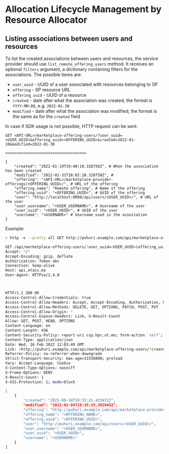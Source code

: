 # Allocation Lifecycle Management by Resource Allocator

## Listing associations between users and resources

To list the created associations between users and resources, the service provider should use `list_remote_offering_users` method. It receives an optional `filters` argument, a dictionary containing filters for the associations. The possible items are:

- `user_uuid` - UUID of a user associated with resources belonging to SP
- `offering` - SP resource URL
- `offering_uuid` - UUID of a resource
- `created` - date after what the association was created; the format is `YYYY-MM-DD`, e.g. `2022-01-30`
- `modified` - date after what the association was modified; the format is the same as for the `created` field

In case if SDK usage is not possible, HTTP request can be sent:

```http
GET <API-URL>/marketplace-offering-users/?user_uuid=<USER_UUID>&offering_uuid=<OFFERING_UUID>&created=2022-01-10&modified=2022-01-30

<<<<<<<<<<<<<<<<<<<<<<<<<<<<<<<<<<<<

{
    "created": "2022-01-19T19:40:10.328758Z", # When the association has been created
    "modified": "2022-01-31T18:02:10.328758Z", #
    "offering": "<API-URL>/marketplace-provider-offerings/<OFFERING_UUID>/", # URL of the offering
    "offering_name": "Remote offering", # Name of the offering
    "offering_uuid": "<OFFERING_UUID>", # UUID of the offering
    "user": "http://localhost:8000/api/users/<USER_UUID>/", # URL of the user
    "user_username": "<USER_USERNAME>", # Username of the user
    "user_uuid": "<USER_UUID>", # UUID of the user
    "username": "<USERNAME>" # Username used in the association
}
```

Example:

```bash
> http -v --pretty all GET http://puhuri.example.com/api/marketplace-offering-users/ user_uuid==<USER_UUID> offering_uuid==<OFFERING_UUID> created==2021-08-17 Authorization:"Token <TOKEN>"

GET /api/marketplace-offering-users/?user_uuid=<USER_UUID>&offering_uuid=<OFFERING_UUID>&created=2021-08-17 HTTP/1.1
Accept: */*
Accept-Encoding: gzip, deflate
Authorization: Token abc
Connection: keep-alive
Host: api.etais.ee
User-Agent: HTTPie/2.4.0



HTTP/1.1 200 OK
Access-Control-Allow-Credentials: true
Access-Control-Allow-Headers: Accept, Accept-Encoding, Authorization, Content-Type, Origin, User-Agent, X-CSRFToken, X-Requested-With
Access-Control-Allow-Methods: DELETE, GET, OPTIONS, PATCH, POST, PUT
Access-Control-Allow-Origin: *
Access-Control-Expose-Headers: Link, X-Result-Count
Allow: GET, POST, HEAD, OPTIONS
Content-Language: en
Content-Length: 436
Content-Security-Policy: report-uri csp.hpc.ut.ee; form-action 'self';
Content-Type: application/json
Date: Wed, 16 Feb 2022 12:03:49 GMT
Link: <http://puhuri.example.com/api/marketplace-offering-users/?created=2021-08-17&offering_uuid=<OFFERING_UUID>&user_uuid=<USER_UUID>>; rel="first", <http://puhuri.example.com/api/marketplace-offering-users/?created=2021-08-17&offering_uuid=<OFFERING_UUID>&user_uuid=<USER_UUID>>; rel="last"
Referrer-Policy: no-referrer-when-downgrade
Strict-Transport-Security: max-age=31536000; preload
Vary: Accept-Language, Cookie
X-Content-Type-Options: nosniff
X-Frame-Options: DENY
X-Result-Count: 1
X-XSS-Protection: 1; mode=block

[
    {
        "created": "2021-08-18T10:33:21.433472Z",
        "modified": "2022-02-04T19:35:19.382943Z",
        "offering": "http://puhuri.example.com/api/marketplace-provider-offerings/<OFFERING_UUID>/",
        "offering_name": "<OFFERING_NAME>",
        "offering_uuid": "<OFFERING_UUID>",
        "user": "http://puhuri.example.com/api/users/<USER_UUID>/",
        "user_username": "<USER_USERNAME>",
        "user_uuid": "<USER_UUID>",
        "username": "<USERNAME>"
    }
]
```
